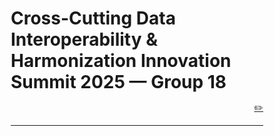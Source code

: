 # Cross-Cutting Data Interoperability & Harmonization Innovation Summit 2025 — Group 18


<p style="text-align: right;"><a href="https://github.com/CU-ESIIL/cross-cutting-data-interoperability-harmonization-innovation-summit-2025__18/edit/main/docs/index.md" title="Edit this page">✏️</a></p>


---

<!DOCTYPE html>
<html lang="en">
<head>
    <meta charset="UTF-8">
    <meta name="viewport" content="width=device-width, initial-scale=1.0">
    <title>ESIIL Group 18: From Data Chaos to Community Standards</title>
    <style>
        * {
            margin: 0;
            padding: 0;
            box-sizing: border-box;
        }
        
        body {
            font-family: 'Segoe UI', Tahoma, Geneva, Verdana, sans-serif;
            line-height: 1.6;
            color: #333;
            background: linear-gradient(135deg, #667eea 0%, #764ba2 100%);
            min-height: 100vh;
        }
        
        .container {
            max-width: 1200px;
            margin: 0 auto;
            background: white;
            min-height: 100vh;
        }
        
        .hero {
            background: linear-gradient(135deg, a8b8f0 0%, #b8a2c8 100%);
            color: white;
            padding: 60px 40px;
            text-align: center;
            position: relative;
            overflow: hidden;
        }
        
        .hero::before {
            content: '';
            position: absolute;
            top: 0;
            left: 0;
            right: 0;
            bottom: 0;
            background: url('data:image/svg+xml,<svg xmlns="http://www.w3.org/2000/svg" viewBox="0 0 100 100"><circle cx="50" cy="50" r="2" fill="rgba(255,255,255,0.1)"/><circle cx="20" cy="20" r="1.5" fill="rgba(255,255,255,0.1)"/><circle cx="80" cy="30" r="1" fill="rgba(255,255,255,0.1)"/><circle cx="30" cy="80" r="1.5" fill="rgba(255,255,255,0.1)"/></svg>') repeat;
            animation: float 20s ease-in-out infinite;
        }
        
        @keyframes float {
            0%, 100% { transform: translateY(0px); }
            50% { transform: translateY(-20px); }
        }
        
        .hero h1 {
            font-size: 3.5rem;
            margin-bottom: 20px;
            font-weight: 700;
            position: relative;
            z-index: 1;
        }
        
        .hero-subtitle {
            font-size: 1.4rem;
            margin-bottom: 30px;
            opacity: 0.9;
            position: relative;
            z-index: 1;
        }
        
        .hero-tagline {
            font-size: 1.1rem;
            font-style: italic;
            position: relative;
            z-index: 1;
            max-width: 800px;
            margin: 0 auto;
        }
        
        .content {
            padding: 0 40px;
        }
        
        .section {
            margin: 60px 0;
        }
        
        .section h2 {
            font-size: 2.5rem;
            margin-bottom: 30px;
            color: #2d3748;
            text-align: center;
            position: relative;
        }
        
        .section h2::after {
            content: '';
            position: absolute;
            bottom: -10px;
            left: 50%;
            transform: translateX(-50%);
            width: 60px;
            height: 3px;
            background: linear-gradient(90deg, #667eea, #764ba2);
            border-radius: 2px;
        }
        
        .journey-container {
            display: grid;
            grid-template-columns: repeat(auto-fit, minmax(300px, 1fr));
            gap: 30px;
            margin-top: 40px;
        }
        
        .journey-card {
            background: #f8fafc;
            padding: 30px;
            border-radius: 15px;
            border-left: 5px solid #667eea;
            transition: transform 0.3s ease, box-shadow 0.3s ease;
            position: relative;
            overflow: hidden;
        }
        
        .journey-card::before {
            content: '';
            position: absolute;
            top: 0;
            right: 0;
            width: 100px;
            height: 100px;
            background: linear-gradient(45deg, rgba(102, 126, 234, 0.1), transparent);
            border-radius: 0 15px 0 100%;
        }
        
        .journey-card:hover {
            transform: translateY(-5px);
            box-shadow: 0 15px 30px rgba(0,0,0,0.1);
        }
        
        .journey-card h3 {
            color: #2d3748;
            margin-bottom: 15px;
            font-size: 1.3rem;
        }
        
        .process-visual {
            background: linear-gradient(135deg, #f1f5f9 0%, #e2e8f0 100%);
            padding: 40px;
            border-radius: 20px;
            margin: 40px 0;
            text-align: center;
        }
        
        .process-steps {
            display: flex;
            justify-content: space-between;
            align-items: center;
            flex-wrap: wrap;
            gap: 20px;
            margin: 30px 0;
        }
        
        .process-step {
            background: white;
            padding: 20px;
            border-radius: 12px;
            box-shadow: 0 4px 6px rgba(0,0,0,0.1);
            flex: 1;
            min-width: 200px;
            position: relative;
        }
        
        .process-step::after {
            content: '→';
            position: absolute;
            right: -25px;
            top: 50%;
            transform: translateY(-50%);
            font-size: 1.5rem;
            color: #667eea;
            font-weight: bold;
        }
        
        .process-step:last-child::after {
            display: none;
        }
        
        .process-step h4 {
            color: #2d3748;
            margin-bottom: 10px;
            font-size: 1.1rem;
        }
        
        .highlight-quote {
            background: linear-gradient(135deg, #667eea 0%, #764ba2 100%);
            color: white;
            padding: 40px;
            border-radius: 20px;
            margin: 50px 0;
            text-align: center;
            font-size: 1.4rem;
            font-style: italic;
            position: relative;
        }
        
        .highlight-quote::before, .highlight-quote::after {
            content: '"';
            font-size: 4rem;
            font-weight: bold;
            opacity: 0.3;
            position: absolute;
        }
        
        .highlight-quote::before {
            top: 10px;
            left: 20px;
        }
        
        .highlight-quote::after {
            bottom: 10px;
            right: 20px;
        }
        
        .solutions-grid {
            display: grid;
            grid-template-columns: repeat(auto-fit, minmax(250px, 1fr));
            gap: 25px;
            margin-top: 30px;
        }
        
        .solution-card {
            background: white;
            padding: 25px;
            border-radius: 12px;
            border: 1px solid #e2e8f0;
            transition: all 0.3s ease;
            position: relative;
        }
        
        .solution-card:hover {
            border-color: #667eea;
            box-shadow: 0 8px 25px rgba(102, 126, 234, 0.15);
        }
        
        .solution-card h4 {
            color: #2d3748;
            margin-bottom: 15px;
            font-size: 1.2rem;
        }
        
        .solution-card .status {
            display: inline-block;
            padding: 4px 12px;
            border-radius: 20px;
            font-size: 0.85rem;
            font-weight: bold;
            margin-top: 15px;
        }
        
        .status.active {
            background: #c6f6d5;
            color: #22543d;
        }
        
        .status.planned {
            background: #fed7d7;
            color: #742a2a;
        }
        
        .team-values {
            background: #f8fafc;
            padding: 40px;
            border-radius: 20px;
            margin: 40px 0;
        }
        
        .values-grid {
            display: grid;
            grid-template-columns: repeat(auto-fit, minmax(200px, 1fr));
            gap: 20px;
            margin-top: 20px;
        }
        
        .value-item {
            text-align: center;
            padding: 20px;
            background: white;
            border-radius: 10px;
        }
        
        .value-icon {
            font-size: 2rem;
            margin-bottom: 10px;
            display: block;
        }
        
        .cta-section {
            background: linear-gradient(135deg, #2d3748 0%, #2c5282 100%);
            color: white;
            padding: 60px 40px;
            text-align: center;
            margin: 60px -40px 0 -40px;
        }
        
        .cta-section h2 {
            color: white;
            margin-bottom: 20px;
        }
        
        .cta-section h2::after {
            background: white;
        }
        
        .cta-button {
            display: inline-block;
            background: #667eea;
            color: white;
            padding: 15px 30px;
            text-decoration: none;
            border-radius: 8px;
            font-weight: bold;
            margin: 10px;
            transition: all 0.3s ease;
        }
        
        .cta-button:hover {
            background: #5a67d8;
            transform: translateY(-2px);
            box-shadow: 0 5px 15px rgba(0,0,0,0.2);
        }
        
        @media (max-width: 768px) {
            .hero h1 {
                font-size: 2.5rem;
            }
            
            .hero-subtitle {
                font-size: 1.2rem;
            }
            
            .content {
                padding: 0 20px;
            }
            
            .process-steps {
                flex-direction: column;
            }
            
            .process-step::after {
                content: '↓';
                right: 50%;
                bottom: -25px;
                top: auto;
                transform: translateX(50%);
            }
            
            .cta-section {
                margin: 60px -20px 0 -20px;
            }
        }
    </style>
</head>
<body>
    <div class="container">
        <header class="hero">
            <h1>From Data Chaos to Community Standards</h1>
            <p class="hero-subtitle">ESIIL Group 18's Journey Through the Metadata Maze</p>
            <p class="hero-tagline">"Data usefulness goes down with time while costs go up — where's the sweet spot? We're finding out."</p>
        </header>
        
        <main class="content">
            <section class="section">
                <h2>Our Journey: Navigating the Groan Zone</h2>
                <p style="text-align: center; font-size: 1.1rem; margin-bottom: 30px; color: #4a5568;">
                    Two intensive days, 9 environmental scientists, one big challenge: making data work better for everyone.
                </p>
                
                <div class="journey-container">
                    <div class="journey-card">
                        <h3>🎯 Day 1: The Big Picture Problem</h3>
                        <p>We started with grand ambitions—tackle all the data interoperability challenges in environmental science! But reality hit: we couldn't write a meaningful paper without understanding what researchers actually do with their data.</p>
                    </div>
                    
                    <div class="journey-card">
                        <h3>🤔 The Realization</h3>
                        <p>Hurricane path data scattered across federal sources. Agricultural sampling methods buried in cryptic metadata. eDNA methods changing faster than we could keep up. The problem wasn't abstract—it was personal.</p>
                    </div>
                    
                    <div class="journey-card">
                        <h3>💡 Day 2: The Strategic Pivot</h3>
                        <p>Instead of assuming solutions, we decided to ask the right questions first. What do researchers actually need? How do they currently handle metadata? What are the real barriers?</p>
                    </div>
                    
                    <div class="journey-card">
                        <h3>🛠️ Evidence-Based Solutions</h3>
                        <p>Now we're building tools informed by real researcher needs: live polling at this summit, comprehensive post-event surveys, and practical guidelines for OASIS that actually work in the field. This evidence gathering is directly informing our perspectives paper for Environmental Data Science.</p>
                    </div>
                </div>
            </section>
            
            <div class="process-visual">
                <h3 style="color: #2d3748; margin-bottom: 20px; font-size: 1.8rem;">From Divergent Thinking to Convergent Action</h3>
                <p style="margin-bottom: 30px; color: #4a5568;">We embraced the "Groan Zone" — that uncomfortable but creative space between brainstorming and decision-making.</p>
                
                <div class="process-steps">
                    <div class="process-step">
                        <h4>Divergent Ideas</h4>
                        <p>Best practices, training materials, repository audits, improving current repositories, creating ESIIL-Zenodo communities, developing data cube standards, AI tools for metadata generation — we explored everything</p>
                    </div>
                    <div class="process-step">
                        <h4>Groan Zone</h4>
                        <p>Frustration led to breakthrough: we need data before prescribing solutions, we need to study the weaknesses of current initiatives, we can actually work on a solution to OASIS</p>
                    </div>
                    <div class="process-step">
                        <h4>Convergent Action</h4>
                        <p>Tools to gather information, write a perspective paper, create resources for researchers</p>
                    </div>
                </div>
            </div>
            
            <div class="highlight-quote">
                "Data on its own is not inherently useful — you need metadata and context. There's no problem that's not interdisciplinary, so it would be better if it wasn't so hard and time-intensive to collaborate."
                <div style="margin-top: 20px; font-size: 1rem; opacity: 0.8; font-style: normal;">
                    — heard in our discussion sessions
                </div>
            </div>
            
            <section class="section">
                <h2>What We're Building</h2>
                <div class="solutions-grid">
                    <div class="solution-card">
                        <h4>📊 Live Community Polling</h4>
                        <p>Right here at the summit — understanding how you identify datasets, what barriers you face, and where the biggest pain points lie in data discoverability.</p>
                        <span class="status active">Active Now</span>
                    </div>
                    
                    <div class="solution-card">
                        <h4>📝 Comprehensive Post-Survey</h4>
                        <p>Detailed follow-up exploring metadata practices, repository usage, interoperability challenges, and time spent on data preparation across disciplines.</p>
                        <span class="status planned">Coming Soon</span>
                    </div>
                    
                    <div class="solution-card">
                        <h4>📑 Call-to-Action Paper</h4>
                        <p>Evidence-based recommendations for Environmental Data Science journal, targeting spring 2026 publication with concrete, actionable standards.</p>
                        <span class="status planned">Spring 2026</span>
                    </div>
                    
                    <div class="solution-card">
                        <h4>🔧 OASIS Integration</h4>
                        <p>Practical metadata guidelines and tools integrated into ESIIL's Open Analysis and Synthesis Infrastructure, making standards accessible where researchers actually work.</p>
                        <span class="status planned">In Development</span>
                    </div>
                </div>
            </section>
            
            <section class="section">
                <h2>Why This Matters</h2>
                <div class="journey-container">
                    <div class="journey-card">
                        <h3>🔍 The Hidden Time Sink</h3>
                        <p>Researchers spend hours, days, even weeks hunting for datasets and preparing them for analysis. Imagine if that time could be spent on actual discovery instead.</p>
                    </div>
                    
                    <div class="journey-card">
                        <h3>🌐 The Interdisciplinary Imperative</h3>
                        <p>Climate change doesn't respect disciplinary boundaries. Hurricane impacts involve meteorology, ecology, sociology, economics, and more. Our data should connect as easily as the problems do.</p>
                    </div>
                    
                    <div class="journey-card">
                        <h3>🚀 Future-Proofing Science</h3>
                        <p>We can't predict what our data will be useful for in the future, but we can ensure it's equipped to be discovered, understood, and reused by the next generation of researchers.</p>
                    </div>
                </div>
            </section>
            
            <div class="team-values">
                <h3 style="text-align: center; margin-bottom: 20px; color: #2d3748; font-size: 1.8rem;">Our Team Values in Action</h3>
                <div class="values-grid">
                    <div class="value-item">
                        <span class="value-icon">🎤</span>
                        <h4>All Voices Welcome</h4>
                        <p>We invite perspectives from every discipline</p>
                    </div>
                    <div class="value-item">
                        <span class="value-icon">🤝</span>
                        <h4>Consensus-Building</h4>
                        <p>We strive for solutions everyone can support</p>
                    </div>
                    <div class="value-item">
                        <span class="value-icon">👂</span>
                        <h4>Active Listening</h4>
                        <p>Every perspective leads with curiosity</p>
                    </div>
                    <div class="value-item">
                        <span class="value-icon">🔍</span>
                        <h4>Evidence-Based</h4>
                        <p>We check our assumptions with real data</p>
                    </div>
                    <div class="value-item">
                        <span class="value-icon">🤖</span>
                        <h4>AI-Transparent</h4>
                        <p>We're open about how we use AI tools</p>
                    </div>
                    <div class="value-item">
                        <span class="value-icon">⚖️</span>
                        <h4>Dependable</h4>
                        <p>We deliver on our commitments</p>
                    </div>
                </div>
            </div>
            
            <section class="section">
                <h2>Our Unique Approach</h2>
                <p style="font-size: 1.1rem; color: #4a5568; margin-bottom: 30px;">
                    While most FAIR data initiatives create complex standards that are "challenging for typical researchers to understand and implement," we're taking a different path:
                </p>
                
                <div class="journey-container">
                    <div class="journey-card">
                        <h3>🏥 Learning from Success Stories</h3>
                        <p><strong>ESS-DIVE shows what's possible:</strong> high-quality standards, clear templates, rigorous quality control. We're studying what makes them successful and how to apply those lessons elsewhere.</p>
                    </div>
                    
                    <div class="journey-card">
                        <h3>👥 Community-Centric Design</h3>
                        <p><strong>Researchers first, standards second:</strong> Instead of top-down mandates, we're building from the ground up, understanding actual workflows and pain points.</p>
                    </div>
                    
                    <div class="journey-card">
                        <h3>🔬 Evidence-Based Development</h3>
                        <p><strong>Data about data practices:</strong> Our surveys and polls aren't just consultation — they're research that will inform practical, adoptable solutions.</p>
                    </div>
                    
                    <div class="journey-card">
                        <h3>🛠️ Implementation-Ready Tools</h3>
                        <p><strong>From theory to practice:</strong> Our OASIS integration ensures recommendations become accessible tools in researchers' actual workflows.</p>
                    </div>
                </div>
            </section>
        </main>
        
        <section class="cta-section">
            <h2>Join the Conversation</h2>
            <p style="font-size: 1.2rem; margin-bottom: 30px;">
                Your experience matters. Help us understand the real challenges and build better solutions.
            </p>
            <a href="#" class="cta-button">Take Our Live Poll</a>
            <a href="#" class="cta-button">Join the Follow-up Survey</a>
            <p style="margin-top: 30px; opacity: 0.9;">
                Together, we're not just managing data — we're accelerating discovery.
            </p>
        </section>
    </div>
</body>
</html>

---



---




## Team
| Name | Contact | GitHub |
|------|---------|--------|
| Nilima Islam Luba| nluba002@fiu.edu | @nluba |
| Juan P. Maestre |juanpedro.maestre@utexas.edu | @DrMaestre |
|  | @utexas.edu | @ |
|  | @utexas.edu | @ |
|  | @utexas.edu | @ |
|  | @utexas.edu | @ |
|  | @utexas.edu | @ |
|  | @utexas.edu | @ |
|  | @utexas.edu | @ |


---



## Our norms as they were born

<!-- EDIT: Replace with a real smartphone photo or sketch; keep filename simple. -->
![Our norms](assets/our_norms.png)
[Raw photo location: assets/our_norms.png](https://github.com/CU-ESIIL/cross-cutting-data-interoperability-harmonization-innovation-summit-2025__18/blob/main/docs/assets/our_norms.png)




Documentation
Use the [`docs/`](https://github.com/CU-ESIIL/cross-cutting-data-interoperability-harmonization-innovation-summit-2025__18/tree/main/docs) folder to publish project updates on this site. Longer internal notes can live in [`documentation/`](https://github.com/CU-ESIIL/cross-cutting-data-interoperability-harmonization-innovation-summit-2025__18/tree/main/documentation); summarize key takeaways here so the public story stays current.

---

## Cite & reuse
If you use these materials, please cite:

> ESIIL Innovation Summit Team 18. (2025). *Cross-Cutting Data Interoperability & Harmonization Innovation Summit 2025 — Group 18*. https://github.com/CU-ESIIL/cross-cutting-data-interoperability-harmonization-innovation-summit-2025__18

License: CC-BY-4.0 unless noted. See dataset licenses on the **[Data](data.md)** page.

---

<!-- EDIT HINTS
- Upload images to docs/assets/ and reference as assets/filename.png
- Keep images ~1200 px wide; avoid >5–8 MB per file.
- Use short, active sentences; this is a scrolling “slide deck.”
- Update this page at least once per day during the sprint.
-->
